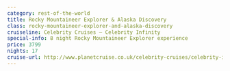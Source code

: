```yaml
---
category: rest-of-the-world
title: Rocky Mountaineer Explorer & Alaska Discovery
class: rocky-mountaineer-explorer-and-alaska-discovery
cruiseline: Celebrity Cruises – Celebrity Infinity
special-info: 8 night Rocky Mountaineer Explorer experience
price: 3799
nights: 17
cruise-url: http://www.planetcruise.co.uk/celebrity-cruises/celebrity-infinity/27-may-2017/115421?utm_medium=referral&utm_source=secret-escapes&utm_campaign=website
---
```

